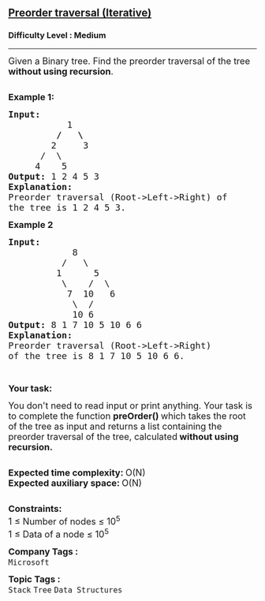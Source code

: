 <h2><a href="https://www.geeksforgeeks.org/problems/preorder-traversal-iterative/1?page=2&sprint=0ec03cea5d45f27194a614ac5db94f0c&sortBy=submissions">Preorder traversal (Iterative)</a></h2><h3>Difficulty Level : Medium</h3><hr><div class="problems_problem_content__Xm_eO"><p><span style="font-size: 18px;">Given a Binary tree. Find the preorder traversal of the tree <strong>without using recursion</strong>.</span></p>
<p><br><span style="font-size: 18px;"><strong>Example 1:</strong></span></p>
<pre><span style="font-size: 18px;"><strong>Input:</strong>
<strong>           </strong>1
<strong>         /   \</strong>
        2     3
      /  \
     4    5
<strong>Output: </strong>1 2 4 5 3
<strong>Explanation:</strong>
Preorder traversal (Root-&gt;Left-&gt;Right) of 
the tree is 1 2 4 5 3.
</span></pre>
<p><span style="font-size: 18px;"><strong>Example 2</strong></span></p>
<pre><span style="font-size: 18px;"><strong>Input:</strong>
            8
          /   \
         1      5
          \    /  \
           7  10   6
            \  /
&nbsp;           10 6
<strong>Output: </strong>8 1 7 10 5 10 6 6&nbsp;
<strong>Explanation:</strong>
Preorder traversal (Root-&gt;Left-&gt;Right) 
of the tree is 8 1 7 10 5 10 6 6.</span></pre>
<p>&nbsp;</p>
<p><span style="font-size: 18px;"><strong>Your task:</strong></span></p>
<p><span style="font-size: 18px;">You don't need to read input or print anything. Your task is to complete the function <strong>preOrder() </strong>which takes the root of the tree as input and returns a list containing the preorder traversal of the tree, calculated<strong> without using recursion.</strong></span></p>
<p><br><span style="font-size: 18px;"><strong>Expected time complexity: </strong>O(N)</span><br><span style="font-size: 18px;"><strong>Expected auxiliary space: </strong>O(N)</span></p>
<p><br><span style="font-size: 18px;"><strong>Constraints:</strong></span><br><span style="font-size: 18px;">1 ≤ Number of nodes ≤ 10<sup>5</sup></span><br><span style="font-size: 18px;">1 ≤ Data of a node ≤ 10<sup>5</sup></span></p></div><p><span style=font-size:18px><strong>Company Tags : </strong><br><code>Microsoft</code>&nbsp;<br><p><span style=font-size:18px><strong>Topic Tags : </strong><br><code>Stack</code>&nbsp;<code>Tree</code>&nbsp;<code>Data Structures</code>&nbsp;